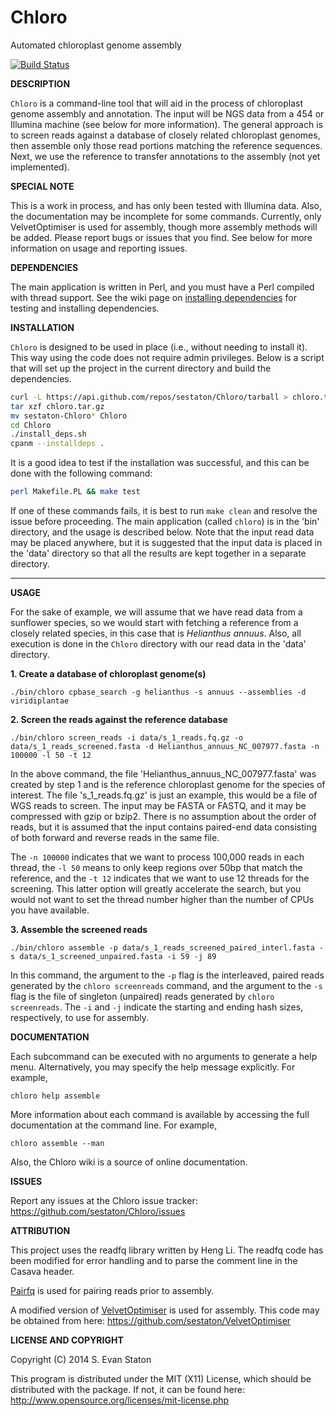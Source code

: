 Chloro
======

Automated chloroplast genome assembly

[![Build Status](https://travis-ci.org/sestaton/Chloro.svg?branch=master)](https://travis-ci.org/sestaton/Chloro)

**DESCRIPTION**

`Chloro` is a command-line tool that will aid in the process of chloroplast genome assembly and annotation. The input will be NGS data from a 454 or Illumina machine (see below for more information). The general approach is to screen reads against a database of closely related chloroplast genomes, then assemble only those read portions matching the reference sequences. Next, we use the reference to transfer annotations to the assembly (not yet implemented).

**SPECIAL NOTE**

This is a work in process, and has only been tested with Illumina data. Also, the documentation may be incomplete for some commands. Currently, only VelvetOptimiser is used for assembly, though more assembly methods will be added. Please report bugs or issues that you find. See below for more information on usage and reporting issues.

**DEPENDENCIES**

The main application is written in Perl, and you must have a Perl compiled with thread support. See the wiki page on [installing dependencies](https://github.com/sestaton/Chloro/wiki/Installing-dependencies) for testing and installing dependencies.

**INSTALLATION**

`Chloro` is designed to be used in place (i.e., without needing to install it). This way using the code does not require admin privileges. Below is a script that will set up the project in the current directory and build the dependencies. 

```bash
curl -L https://api.github.com/repos/sestaton/Chloro/tarball > chloro.tar.gz
tar xzf chloro.tar.gz
mv sestaton-Chloro* Chloro
cd Chloro
./install_deps.sh
cpanm --installdeps .
```

It is a good idea to test if the installation was successful, and this can be done with the following command:

```bash
perl Makefile.PL && make test
```

If one of these commands fails, it is best to run `make clean` and resolve the issue before proceeding. The main application (called `chloro`) is in the 'bin' directory, and the usage is described below. Note that the input read data may be placed anywhere, but it is suggested that the input data is placed in the 'data' directory so that all the results are kept together in a separate directory. 
 
------------------------------------------------------------------------------------------------------------------------------------

**USAGE**

For the sake of example, we will assume that we have read data from a sunflower species, so we would start with fetching a reference from a closely related species, in this case that is *Helianthus annuus*. Also, all execution is done in the `Chloro` directory with our read data in the 'data' directory.

**1. Create a database of chloroplast genome(s)**

    ./bin/chloro cpbase_search -g helianthus -s annuus --assemblies -d viridiplantae

**2. Screen the reads against the reference database**

    ./bin/chloro screen_reads -i data/s_1_reads.fq.gz -o data/s_1_reads_screened.fasta -d Helianthus_annuus_NC_007977.fasta -n 100000 -l 50 -t 12

In the above command, the file 'Helianthus_annuus_NC_007977.fasta' was created by step 1 and is the reference chloroplast genome for the species of interest. The file 's_1_reads.fq.gz' is just an example, this would be a file of WGS reads to screen. The input may be FASTA or FASTQ, and it may be compressed with gzip or bzip2. There is no assumption about the order of reads, but it is assumed that the input contains paired-end data consisting of both forward and reverse reads in the same file.

The `-n 100000` indicates that we want to process 100,000 reads in each thread, the `-l 50` means to only keep regions over 50bp that match the reference, and the `-t 12` indicates that we want to use 12 threads for the screening. This latter option will greatly accelerate the search, but you would not want to set the thread number higher than the number of CPUs you have available.

**3. Assemble the screened reads**

    ./bin/chloro assemble -p data/s_1_reads_screened_paired_interl.fasta -s data/s_1_screened_unpaired.fasta -i 59 -j 89

In this command, the argument to the `-p` flag is the interleaved, paired reads generated by the `chloro screenreads` command, and the argument to the `-s` flag is the file of singleton (unpaired) reads generated by `chloro screenreads`. The `-i` and `-j` indicate the starting and ending hash sizes, respectively, to use for assembly.

**DOCUMENTATION**

Each subcommand can be executed with no arguments to generate a help menu. Alternatively, you may specify the help message explicitly. For example,

    chloro help assemble

More information about each command is available by accessing the full documentation at the command line. For example,

    chloro assemble --man

Also, the Chloro wiki is a source of online documentation.

**ISSUES**

Report any issues at the Chloro issue tracker: https://github.com/sestaton/Chloro/issues

**ATTRIBUTION**

This project uses the readfq library written by Heng Li. The readfq code has been modified for error handling and to parse the comment line in the Casava header.

[Pairfq](https://github.com/sestaton/Pairfq) is used for pairing reads prior to assembly.

A modified version of [VelvetOptimiser](https://github.com/Victorian-Bioinformatics-Consortium/VelvetOptimiser) is used for assembly. This code may be obtained from here: https://github.com/sestaton/VelvetOptimiser

**LICENSE AND COPYRIGHT**

Copyright (C) 2014 S. Evan Staton

This program is distributed under the MIT (X11) License, which should be distributed with the package. If not, it can be found here: http://www.opensource.org/licenses/mit-license.php

